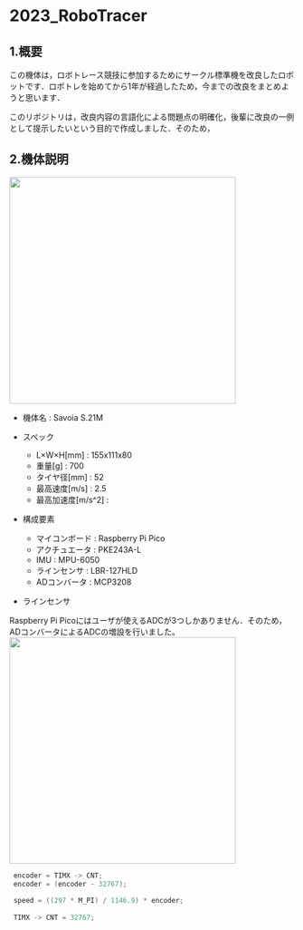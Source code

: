 # 2023_RoboTracer
## 1.概要
この機体は，ロボトレース競技に参加するためにサークル標準機を改良したロボットです．ロボトレを始めてから1年が経過したため，今までの改良をまとめようと思います．

このリポジトリは，改良内容の言語化による問題点の明確化，後輩に改良の一例として提示したいという目的で作成しました．そのため，

## 2.機体説明
<img src="https://github.com/MasA-23/2023_RoboTracer/assets/147514546/5d4b12e6-783b-444a-a7d2-bf73ace43d1b" width="400px">


- 機体名 : Savoia S.21M


- スペック
  - L×W×H[mm] : 155x111x80
  - 重量[g] : 700
  - タイヤ径[mm] : 52
  - 最高速度[m/s] : 2.5
  - 最高加速度[m/s^2] : 


- 構成要素
  - マイコンボード : Raspberry Pi Pico
  - アクチュエータ : PKE243A-L
  - IMU : MPU-6050
  - ラインセンサ : LBR-127HLD
  - ADコンバータ : MCP3208


- ラインセンサ
  
Raspberry Pi Picoにはユーザが使えるADCが3つしかありません．そのため，ADコンバータによるADCの増設を行いました。
<img src="https://github.com/MasA-23/2023_RoboTracer/assets/147514546/5d4b12e6-783b-444a-a7d2-bf73ace43d1b" width="400px">

 ```Swift
  encoder = TIMX -> CNT;
  encoder = (encoder - 32767);
  
  speed = ((297 * M_PI) / 1146.9) * encoder;
  
  TIMX -> CNT = 32767;
  ```
